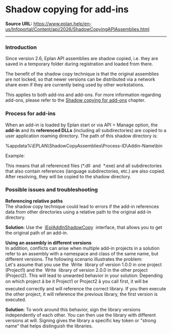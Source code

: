 # Shadow copying for add-ins

**Source URL:** https://www.eplan.help/en-us/Infoportal/Content/api/2026/ShadowCopyingAPIAssemblies.html

---

### Introduction

Since version 2.6, Eplan API assemblies are shadow copied, i.e. they are saved in a temporary folder during registration and loaded from there.

The benefit of the shadow copy technique is that the original assemblies are not locked, so that newer versions can be distributed via a network share even if they are currently being used by other workstations.

This applies to both add-ins and add-ons. For more information regarding add-ons, please refer to the [Shadow copying for add-ons](ShadowCopying.html) chapter.

### Process for add-ins

When an add-in is loaded by Eplan start or via API > Manage option, the **add-in** and its **referenced DLLs** (including all subdirectories) are copied to a user application roaming directory. The path of this shadow directory is:

%appdata%\EPLAN\ShadowCopyAssemblies\Process-ID\Addin-Name\bin

Example:



This means that all referenced files (\*.dll  and  \*.exe) and all subdirectories that also contain references (language subdirectories, etc.) are also copied. After resolving, they will be copied to the shadow directory.

### Possible issues and troubleshooting

**Referencing relative paths**  
The shadow copy technique could lead to errors if the add-in references data from other directories using a relative path to the original add-in directory.

**Solution**: Use the  [IEplAddInShadowCopy](Eplan.EplApi.AFu~Eplan.EplApi.ApplicationFramework.IEplAddInShadowCopy.html)  interface, that allows you to get the original path of an add-in.

**Using an assembly in different versions**  
In addition, conflicts can arise when multiple add-in projects in a solution refer to an assembly with a namespace and class of the same name, but different versions. The following scenario illustrates the problem:  
Let's assume that you use the  Write  library of version 1.0.0 in one project (Project1) and the  Write  library of version 2.0.0 in the other project (Project2). This will lead to unwanted behavior in your solution: Depending on which project â be it Project1 or Project2 â you call first, it will be executed correctly and will reference the correct library. If you then execute the other project, it will reference the previous library, the first version is executed.

**Solution**: To work around this behavior, sign the library versions independently of each other. You can then use the library with different versions at will. Signing gives the library a specific key token or "strong name" that helps distinguish the libraries.

